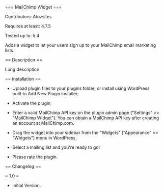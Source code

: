 === MailChimp Widget ===

Contributors: Atozsites

Requires at least: 4.7.5

Tested up to: 5.4

Adds a widget to let your users sign up to your MailChimp email marketing lists.

== Description ==

Long description

== Installation ==

* Upload plugin files to your plugins folder, or install using WordPress built-in Add New Plugin installer;

* Activate the plugin;

* Enter a valid MailChimp API key on the plugin admin page ("Settings" >> "MailChimp Widget"). You can obtain a MailChimp API key after creating an account at MailChimp.com.

* Drag the widget into your sidebar from the "Widgets" ("Appearance" >> "Widgets") menu in WordPress.

* Select a mailing list and you're ready to go!

* Please rate the plugin.


== Changelog ==

= 1.0 =

* Initial Version.